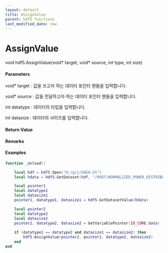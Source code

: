 ```yaml
---
layout: default
title: AssignValue
parent: hdf5 functions
last_modified_date: now
---
```


# AssignValue

void hdf5.AssignValue\(void* target, void* source, int type, int size\)

#### Parameters

void* target : 값을 쓰고자 하는 데이터 포인터 핸들을 입력합니다.

void* source : 값을 전달하고자 하는 데이터 포인터 핸들을 입력합니다.

int datatype : 데이터의 타입을 입력합니다.

int datasize : 테이터의 사이즈를 입력합니다.

#### Return Value



#### Remarks



#### Examples

```lua
function _onload()

	local hdf = hdf5.Open("D:/git/GOGO.h5")
	local hdata = hdf5.GetDataset(hdf, "/ROOT/NORMALIZED_POWER_DISTRIBUTION")

	local pointer1
	local datatype1
	local datasize1
	pointer1, datatype1, datasize1 = hdf5.GetDatasetValue(hdata)

	local pointer2
	local datatype2
	local datasize2
	pointer2, datatype2, datasize2 = GetVariablePointer(ID_CORE.data)
	
	if (datatype1 == datatype2 and datasize1 == datasize2) then
		hdf5.AssignValue(pointer2, pointer1, datatype2, datasize2)
	end
end

```

